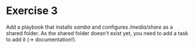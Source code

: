# Exercise 3

Add a playbook that installs *samba* and configures */media/share* as a shared folder. As the shared folder doesn't exist yet, you need to add a task to add it (-> documentation!). 
